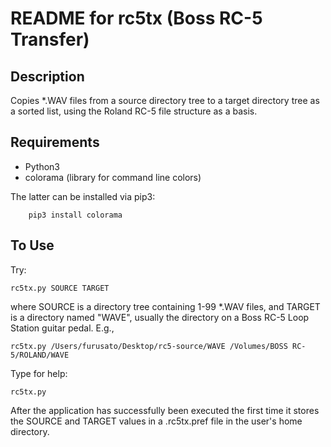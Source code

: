 README for rc5tx (Boss RC-5 Transfer)
=====================================

Description
-----------

Copies *.WAV files from a source directory tree to a target directory tree as 
a sorted list, using the Roland RC-5 file structure as a basis.


Requirements
------------

* Python3
* colorama (library for command line colors)

The latter can be installed via pip3:
```
    pip3 install colorama
```

To Use
------

Try:
```
rc5tx.py SOURCE TARGET
```
where SOURCE is a directory tree containing 1-99 *.WAV files, and TARGET is
a directory named "WAVE", usually the directory on a Boss RC-5 Loop Station
guitar pedal. E.g., 
```
rc5tx.py /Users/furusato/Desktop/rc5-source/WAVE /Volumes/BOSS RC-5/ROLAND/WAVE
```

Type for help:
```
rc5tx.py
```
After the application has successfully been executed the first time it stores
the SOURCE and TARGET values in a .rc5tx.pref file in the user's home directory.

